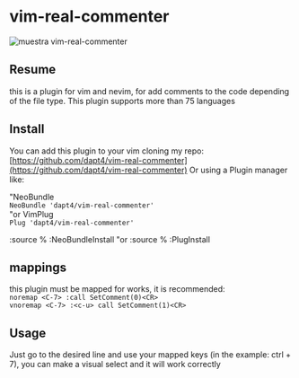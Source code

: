 # vim-real-commenter

![muestra vim-real-commenter](https://github.com/dapt4/vim-real-commenter/assets/67972962/8086879d-aafa-499f-833d-5afcb050c528)

## Resume
this is a plugin for vim and nevim, for add comments to the code depending of the file type. This plugin supports more than 75 languages

## Install
You can add this plugin to your vim cloning my repo:
[https://github.com/dapt4/vim-real-commenter](https://github.com/dapt4/vim-real-commenter)
Or using a Plugin manager like:

"NeoBundle\
`NeoBundle 'dapt4/vim-real-commenter'`\
"or VimPlug\
`Plug 'dapt4/vim-real-commenter'`

:source %
:NeoBundleInstall
"or
:source %
:PlugInstall

## mappings
this plugin must be mapped for works, it is recommended:\
`noremap <C-7> :call SetComment(0)<CR>`\
`vnoremap <C-7> :<c-u> call SetComment(1)<CR>`


## Usage
Just go to the desired line and use your mapped keys (in the example: ctrl + 7), you can make a visual select and it will work correctly
